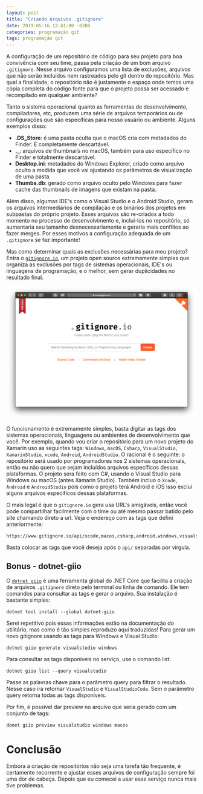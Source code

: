 ```yaml
---
layout: post
title: "Criando Arquivos .gitignore"
date: 2019-05-16 12:41:00 -0300
categories: programação git
tags: programação git
---
```


A configuração de um repositório de código para seu projeto para boa convivência com seu time, passa pela criação de um bom arquivo `.gitignore`. Nesse arquivo configuramos uma lista de exclusões, arquivos que não serão incluidos nem rastreados pelo git dentro do repositório. Mas qual a finalidade, o repositório não é justamente o espaço onde temos uma cópia completa do código fonte para que o projeto possa ser acessado e recompilado em qualquer ambiente?

Tanto o sistema operacional quanto as ferramentas de desenvolvimento, compiladores, etc, produzem uma série de arquivos temporários ou de configurações que são específicas para nosso usuário ou ambiente. Alguns exemplos disso:

* **.DS_Store**: é uma pasta oculta que o macOS cria com metadados do Finder. É completamente descartável.
* **._**: arquivos de thumbnails no macOS, também para uso específico no Finder e totalmente descartável.
* **Desktop.ini**: metadados do Windows Explorer, criado como arquivo oculto a medida que você vai ajustando os parâmetros de visualização de uma pasta.
* **Thumbs.db**: gerado como arquivo oculto pelo Windows para fazer cache das thumbnails de imagens que existam na pasta.

Além disso, algumas IDE's como o Visual Studio e o Android Studio, geram os arquivos intermediários de compilação e os binários dos projetos em subpastas do próprio projeto. Esses arquivos são re-criados a todo momento no processo de desenvolvimento e, incluí-los no repositório, só aumentaria seu tamanho desnecessariamente e geraria mais conflitos ao fazer merges. Por esses motivos a configuração adequada de um `.gitignore` se faz importante!

Mas como determinar quais as exclusões necessárias para meu projeto? Entra o [`gitignore.io`](https://www.gitignore.io), um projeto open source extremamente simples que organiza as exclusões por tags de sistemas operacionais, IDE's ou linguagens de programação, e o melhor, sem gerar duplicidades no resultado final.

![Site do gitignore.io](/assets/images/gitignore-io.png)

O funcionamento é extremamente simples, basta digitar as tags dos sistemas operacionais, linguagens ou ambientes de desenvolvimento que você. Por exemplo, quando vou criar o repositório para um novo projeto do Xamarin uso as seguintes tags: `Windows`, `macOS`, `Csharp`, `VisualStudio`, `XamarinStudio`, `xcode`, `Android`, `AndroidStudio`. O racional é o seguinte: o repositório será usado por programadores nos 2 sistemas operacionais, então eu não quero que sejam incluídos arquivos específicos dessas plataformas. O projeto sera feito com C#, usando o Visual Studio para Windows ou macOS (antes Xamarin Studio). Também incluo o `Xcode`, `Android` e `AndroidStudio` pois como o projeto terá Android e iOS isso exclui alguns arquivos específicos dessas plataformas.

O mais legal é que o `gitignore.io` gera usa URL's amigáveis, então você pode compartilhar facilmente com o time ou até mesmo passar batido pelo site chamando direto a url. Veja o endereço com as tags que defini anteriormente:

```
https://www.gitignore.io/api/xcode,macos,csharp,android,windows,visualstudio,androidstudio,xamarinstudio
```

Basta colocar as tags que você deseja após o `api/` separadas por vírgula.

## Bonus - dotnet-giio

O [`dotnet giio`](https://github.com/liammoat/dotnet-giio/blob/master/README.md) é uma ferramenta global do .NET Core que facilita a criação de arquivos `.gitignore` direto pelo terminal ou linha de comando. Ele tem comandos para consultar as tags e gerar o arquivo. Sua instalação é bastante simples:

```
dotnet tool install --global dotnet-giio
```

Serei repetitivo pois essas informações estão na documentação do utilitário, mas como é tão simples reproduzo aqui traduzidas! Para gerar um novo gitignore usando as tags para Windows e Visual Studio:

```
dotnet giio generate visualstudio windows
```

Para consultar as tags disponíveis no serviço, use o comando list:

```
dotnet giio list --query visualstudio
```

Passe as palavras chave para o parâmetro query para filtrar o resultado. Nesse caso ira retornar `VisualStudio` e `VisualStudioCode`. Sem o parâmetro query retorna todas as tags disponíveis.

Por fim, é possível dar preview no arquivo que seria gerado com um conjunto de tags:

```
donet giio preview visualstudio windows macos
```

# Conclusão
Embora a criação de repositórios não seja uma tarefa tão frequente, é certamente recorrente e ajustar esses arquivos de configuração sempre foi uma dor de cabeça. Depois que eu comecei a usar esse serviço nunca mais tive problemas.